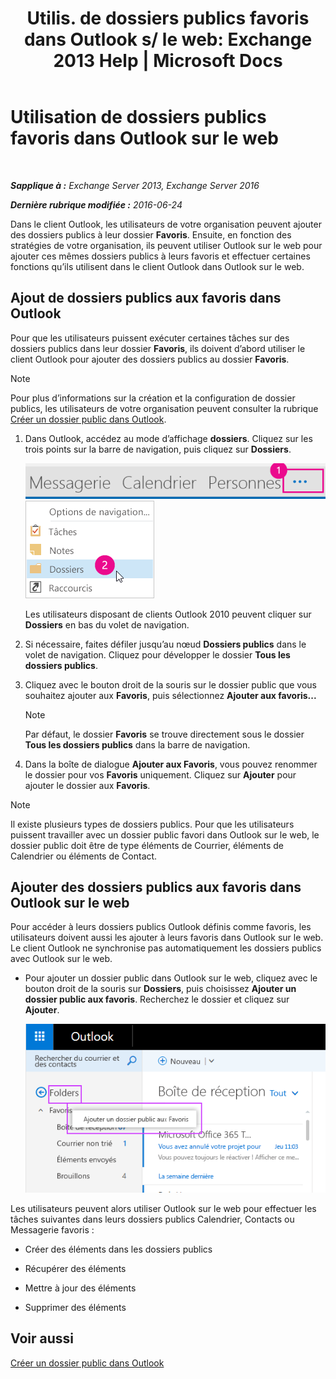 ﻿---
title: 'Utilis. de dossiers publics favoris dans Outlook s/ le web: Exchange 2013 Help | Microsoft Docs'
TOCTitle: Utilisation de dossiers publics favoris dans Outlook sur le web
ms:assetid: f6f1db72-4465-4eb8-b525-ac2c1fa10a69
ms:mtpsurl: https://technet.microsoft.com/fr-fr/library/Dn948177(v=EXCHG.150)
ms:contentKeyID: 65207679
ms.date: 04/24/2018
mtps_version: v=EXCHG.150
ms.translationtype: HT
---

# Utilisation de dossiers publics favoris dans Outlook sur le web

 

_**Sapplique à :** Exchange Server 2013, Exchange Server 2016_

_**Dernière rubrique modifiée :** 2016-06-24_

Dans le client Outlook, les utilisateurs de votre organisation peuvent ajouter des dossiers publics à leur dossier **Favoris**. Ensuite, en fonction des stratégies de votre organisation, ils peuvent utiliser Outlook sur le web pour ajouter ces mêmes dossiers publics à leurs favoris et effectuer certaines fonctions qu’ils utilisent dans le client Outlook dans Outlook sur le web.

## Ajout de dossiers publics aux favoris dans Outlook

Pour que les utilisateurs puissent exécuter certaines tâches sur des dossiers publics dans leur dossier **Favoris**, ils doivent d’abord utiliser le client Outlook pour ajouter des dossiers publics au dossier **Favoris**.

> [!NOTE]
> Pour plus d’informations sur la création et la configuration de dossier publics, les utilisateurs de votre organisation peuvent consulter la rubrique <a href="https://support.office.com/fr-fr/article/create-a-public-folder-in-outlook-d5981360-28d3-4c8f-a373-c98ae570420a?ui=en-us%26rs=en-us%26ad=us">Créer un dossier public dans Outlook</a>.


1.  Dans Outlook, accédez au mode d’affichage **dossiers**. Cliquez sur les trois points sur la barre de navigation, puis cliquez sur **Dossiers**.
    
    ![Points de suspension dans la barre de navigation Outlook 2013](images/Dn948177.7a949ccd-f0e0-4d20-aa4d-f97ae5c6fdff(EXCHG.150).png "Points de suspension dans la barre de navigation Outlook 2013")  
    ![Menu de la barre de navigation Outlook 2013 pour accéder aux dossiers](images/Dn948177.aaedd8fa-8a30-4e96-b4de-9625cd62e2b9(EXCHG.150).png "Menu de la barre de navigation Outlook 2013 pour accéder aux dossiers")  
    
    Les utilisateurs disposant de clients Outlook 2010 peuvent cliquer sur **Dossiers** en bas du volet de navigation.

2.  Si nécessaire, faites défiler jusqu’au nœud **Dossiers publics** dans le volet de navigation. Cliquez pour développer le dossier **Tous les dossiers publics**.

3.  Cliquez avec le bouton droit de la souris sur le dossier public que vous souhaitez ajouter aux **Favoris**, puis sélectionnez **Ajouter aux favoris...**
    
    > [!NOTE]
    > Par défaut, le dossier <strong>Favoris</strong> se trouve directement sous le dossier <strong>Tous les dossiers publics</strong> dans la barre de navigation.


4.  Dans la boîte de dialogue **Ajouter aux Favoris**, vous pouvez renommer le dossier pour vos **Favoris** uniquement. Cliquez sur **Ajouter** pour ajouter le dossier aux **Favoris**.

> [!NOTE]
> Il existe plusieurs types de dossiers publics. Pour que les utilisateurs puissent travailler avec un dossier public favori dans Outlook sur le web, le dossier public doit être de type éléments de Courrier, éléments de Calendrier ou éléments de Contact.


## Ajouter des dossiers publics aux favoris dans Outlook sur le web

Pour accéder à leurs dossiers publics Outlook définis comme favoris, les utilisateurs doivent aussi les ajouter à leurs favoris dans Outlook sur le web. Le client Outlook ne synchronise pas automatiquement les dossiers publics avec Outlook sur le web.

  - Pour ajouter un dossier public dans Outlook sur le web, cliquez avec le bouton droit de la souris sur **Dossiers**, puis choisissez **Ajouter un dossier public aux favoris**. Recherchez le dossier et cliquez sur **Ajouter**.
    
    ![Ajouter un dossier public aux Favoris](images/Dn948177.dc2af75b-d1c3-4024-8759-00558799d34a(EXCHG.150).png "Ajouter un dossier public aux Favoris")  

Les utilisateurs peuvent alors utiliser Outlook sur le web pour effectuer les tâches suivantes dans leurs dossiers publics Calendrier, Contacts ou Messagerie favoris :

  - Créer des éléments dans les dossiers publics

  - Récupérer des éléments

  - Mettre à jour des éléments

  - Supprimer des éléments

## Voir aussi


[Créer un dossier public dans Outlook](https://support.office.com/fr-fr/article/create-a-public-folder-in-outlook-d5981360-28d3-4c8f-a373-c98ae570420a?ui=en-us%26rs=en-us%26ad=us)


